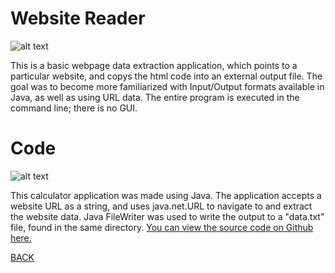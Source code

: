 # Website Reader
![alt text](https://howardying.github.io/Programming2Portfolio/img/webReaderAlt.png)

This is a basic webpage data extraction application, which points to a particular website, and copys the html code into an external output file. The goal was to become more familiarized with Input/Output formats available in Java, as well as using URL data. The entire program is executed in the command line; there is no GUI.

# Code
![alt text](https://howardying.github.io/Programming2Portfolio/img/webReaderCode.png)

This calculator application was made using Java. The application accepts a website URL as a string, and uses java.net.URL to navigate to and extract the website data. Java FileWriter was used to write the output to a "data.txt" file, found in the same directory. 
[You can view the source code on Github here.](https://github.com/HowardYing/webReader)

[BACK](https://howardying.github.io/Programming2Portfolio/ "Back to Home")

